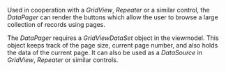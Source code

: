 Used in cooperation with a *GridView*, *Repeater* or a similar control, the *DataPager* can render the buttons which allow the user to browse
a large collection of records using pages.


The *DataPager* requires a *GridViewDataSet* object in the viewmodel. This object keeps track of the page size, current page number, and also holds
the data of the current page. It can also be used as a *DataSource* in *GridView*, *Repeater* or similar controls.